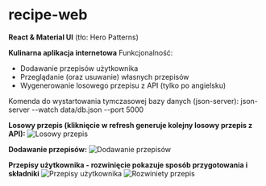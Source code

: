 # recipe-web

**React & Material UI** (tło: Hero Patterns)

**Kulinarna aplikacja internetowa**
Funkcjonalność:
* Dodawanie przepisów użytkownika
* Przeglądanie (oraz usuwanie) własnych przepisów
* Wygenerowanie losowego przepisu z API (tylko po angielsku)

Komenda do wystartowania tymczasowej bazy danych (json-server):
json-server --watch data/db.json --port 5000

**Losowy przepis (kliknięcie w refresh generuje kolejny losowy przepis z API):**
![Losowy przepis](https://i.imgur.com/eOEeJv6.png)

**Dodawanie przepisów:**
![Dodawanie przepisów](https://i.imgur.com/PFkZ18h.png)

**Przepisy użytkownika - rozwinięcie pokazuje sposób przygotowania i składniki**
![Przepisy użytkownika](https://i.imgur.com/5tctPhW.png)
![Rozwiniety przepis](https://i.imgur.com/EUJgMzC.png)

